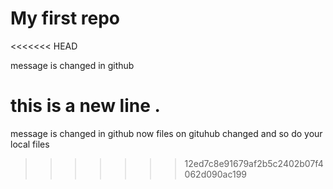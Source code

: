 # My first repo
<<<<<<< HEAD

message is changed in github

this is a new line .
=======
message is changed in github now files on gituhub changed and so do your local files
>>>>>>> 12ed7c8e91679af2b5c2402b07f4062d090ac199
